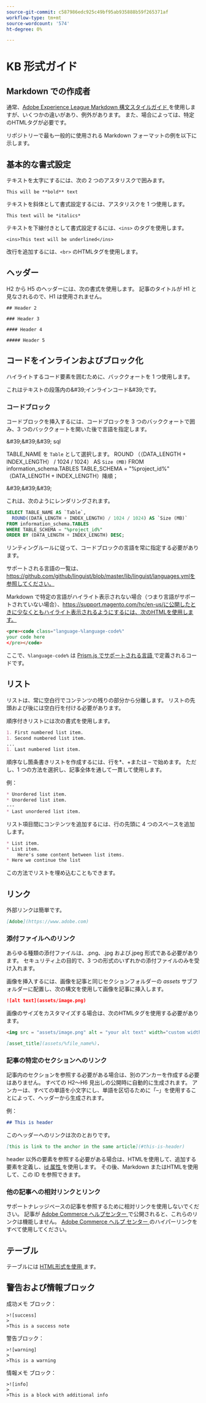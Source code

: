 ```yaml
---
source-git-commit: c587986edc925c49bf95ab935888b59f265371af
workflow-type: tm+mt
source-wordcount: '574'
ht-degree: 0%

---
```

# KB 形式ガイド

## Markdown での作成者

通常、[Adobe Experience League Markdown 構文スタイルガイド ](https://experienceleague.adobe.com/docs/authoring-guide-exl/using/markdown/syntax-style-guide.html?lang=ja) を使用しますが、いくつかの違いがあり、例外があります。 また、場合によっては、特定のHTMLタグが必要です。

リポジトリーで最も一般的に使用される Markdown フォーマットの例を以下に示します。

## 基本的な書式設定

テキストを太字にするには、次の 2 つのアスタリスクで囲みます。

`This will be **bold** text`

テキストを斜体として書式設定するには、アスタリスクを 1 つ使用します。

`This text will be *italics*`

テキストを下線付きとして書式設定するには、`<ins>` のタグを使用します。

`<ins>This text will be underlined</ins>`

改行を追加するには、`<br>` のHTMLタグを使用します。


## ヘッダー

H2 から H5 のヘッダーには、次の書式を使用します。 記事のタイトルが H1 と見なされるので、H1 は使用されません。

`## Header 2 `

`### Header 3 `

`#### Header 4`

`##### Header 5`

## コードをインラインおよびブロック化

ハイライトするコード要素を囲むために、バッククォートを 1 つ使用します。

これはテキストの段落内の\&#39;インラインコード\&#39;です。

### コードブロック

コードブロックを挿入するには、コードブロックを 3 つのバッククォートで囲み、3 つのバッククォートを開いた後で言語を指定します。

\&#39;\&#39;\&#39; sql

TABLE_NAME を `Table` として選択します。
ROUND （（DATA_LENGTH + INDEX_LENGTH） / 1024 / 1024） AS `Size (MB)`
FROM information_schema.TABLES
TABLE_SCHEMA = &quot;%project_id%&quot;
（DATA_LENGTH + INDEX_LENGTH）降順；

\&#39;\&#39;\&#39;

これは、次のようにレンダリングされます。

```sql
SELECT TABLE_NAME AS `Table`,
  ROUND((DATA_LENGTH + INDEX_LENGTH) / 1024 / 1024) AS `Size (MB)`
FROM information_schema.TABLES
WHERE TABLE_SCHEMA = "%project_id%"
ORDER BY (DATA_LENGTH + INDEX_LENGTH) DESC;
```

リンティングルールに従って、コードブロックの言語を常に指定する必要があります。

サポートされる言語の一覧は、https://github.com/github/linguist/blob/master/lib/linguist/languages.ymlを参照してください。

Markdown で特定の言語がハイライト表示されない場合（つまり言語がサポートされていない場合）、https://support.magento.com/hc/en-us/に公開したときに少なくともハイライト表示されるようにするには、次のHTMLを使用します。

```html
<pre><code class="language-%language-code%"
your code here
</pre></code>
```

ここで、``%language-code%`` は [Prism.js でサポートされる言語 ](https://prismjs.com/#supported-languages) で定義されるコードです。

## リスト

リストは、常に空白行でコンテンツの残りの部分から分離します。 リストの先頭および後には空白行を付ける必要があります。

順序付きリストには次の書式を使用します。

```markdown
1. First numbered list item.
1. Second numbered list item.
...
1. Last numbered list item.
```

順序なし箇条書きリストを作成するには、行を*、+または – で始めます。 ただし、1 つの方法を選択し、記事全体を通して一貫して使用します。

例：

```markdown
* Unordered list item.
* Unordered list item.
---
* Last unordered list item.
```

リスト項目間にコンテンツを追加するには、行の先頭に 4 つのスペースを追加します。

```markdown
* List item.
* List item.
    Here's some content between list items.
* Here we continue the list
```

この方法でリストを埋め込むこともできます。

## リンク

外部リンクは簡単です。

```markdown
[Adobe](https://www.adobe.com)
```

### 添付ファイルへのリンク

あらゆる種類の添付ファイルは、.png、.jpg および.jpeg 形式である必要があります。 セキュリティ上の目的で、3 つの形式のいずれかの添付ファイルのみを受け入れます。

画像を挿入するには、画像を記事と同じセクションフォルダーの *assets* サブフォルダーに配置し、次の構文を使用して画像を記事に挿入します。

```markdown
![alt text](assets/image.png)
```

画像のサイズをカスタマイズする場合は、次のHTMLタグを使用する必要があります。

```html
<img src = "assets/image.png" alt = "your alt text" width="custom width, ex: 250px">
```

```markdown
[asset_title](assets/%file_name%).
```

### 記事の特定のセクションへのリンク

記事内のセクションを参照する必要がある場合は、別のアンカーを作成する必要はありません。 すべての H2～H6 見出しの公開時に自動的に生成されます。 アンカーは、すべての単語を小文字にし、単語を区切るために「–」を使用することによって、ヘッダーから生成されます。

例：

```markdown
## This is header
```

このヘッダーへのリンクは次のとおりです。

```markdown
[this is link to the anchor in the same article](#this-is-header)
```

header 以外の要素を参照する必要がある場合は、HTMLを使用して、追加する要素を定義し、[id 属性 ](https://www.w3schools.com/html/html_id.asp) を使用します。 その後、Markdown またはHTMLを使用して、この ID を参照できます。

### 他の記事への相対リンクとリンク

サポートナレッジベースの記事を参照するために相対リンクを使用しないでください。 記事が [Adobe Commerce ヘルプセンター ](https://support.magento.com/hc/en-us) で公開されると、これらのリンクは機能しません。
[Adobe Commerce ヘルプ センター ](https://support.magento.com/hc/en-us) のハイパーリンクをすべて使用してください。


## テーブル

テーブルには [HTML形式を使用 ](https://www.w3schools.com/html/html_tables.asp) ます。


## 警告および情報ブロック

成功メモ ブロック：

```
>![success]
>
>This is a success note
```

警告ブロック：

```
>![warning]
>
>This is a warning
```

情報メモ ブロック：

```
>![info]
>
>This is a block with additional info
```
